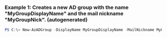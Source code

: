 ### Example 1: Creates a new AD group with the name "MyGroupDisplayName" and the mail nickname "MyGroupNick". (autogenerated)
```powershell
PS C:\> New-AzADGroup -DisplayName MyGroupDisplayName -MailNickname MyGroupNick
```

